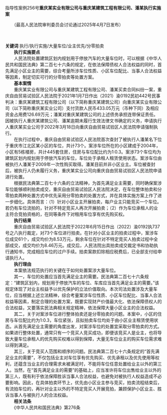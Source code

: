 指导性案例256号**重庆某实业有限公司与重庆某建筑工程有限公司、潘某执行实施案**

　　（最高人民法院审判委员会讨论通过2025年4月7日发布）

　　

**关键词** 执行/执行实施/大量车位/业主优先/分零拍卖  
　　**执行实施要点**  
　　人民法院处置建筑区划内规划用于停放汽车的大量车位时，可以根据《中华人民共和国民法典》第二百七十六条的规定，在依法保障债权人合法权益的同时，首先满足小区业主的需要，综合考量所涉车位性质、小区车位配比、当事人合法权益等因素，制定切实可行的分零拍卖等处置方案。  
　　**基本案情**  
　　重庆某实业有限公司与重庆某建筑工程有限公司、潘某买卖合同纠纷一案，重庆自由贸易试验区人民法院于2021年1月7日作出（2021）渝0192民初442号民事判决：重庆某建筑工程有限公司（以下简称重庆某建筑公司）向重庆某实业有限公司（以下简称重庆某实业公司）支付货款人民币433.05万元（币种下同）及相应资金占用费126.69万元；潘某对重庆某建筑公司的上述债务承担连带保证责任。因被执行人重庆某建筑公司、潘某逾期未履行生效法律文书确定的义务，申请执行人重庆某实业公司于2022年3月18日向重庆自由贸易试验区人民法院申请强制执行。  
　　在执行过程中，重庆自由贸易试验区人民法院首次查封了被执行人潘某名下位于重庆市江北区某小区的车位，共计73个。案涉车位所在的小区建成于2004年，小区有5栋楼房，共计445套住房，住房与车位配比约为1:0.3。案涉73个车位均为建筑区划内规划用于停放汽车的车位，车位处于承租人租赁使用状态。案涉车位由被执行人潘某于2009年一次性购买取得。潘某目前并非小区业主。车位被查封后，被执行人仍未履行义务，重庆某实业公司向重庆自由贸易试验区人民法院申请进行处置。  
　　根据民法典第二百七十六条的立法精神，为首先满足业主需要，同时确保案涉车位能够顺利拍卖成交，重庆自由贸易试验区人民法院决定，在车位整体拍卖和分零拍卖两种处置方式中优先采用分零拍卖的处置方式，并在具体实施方案上作了进一步细化。具体而言：（1）针对小区业主开展拍卖，每户业主只能竞买一个车位。若仍有车位流拍的，针对不特定竞买人再次开展拍卖；（2）作为车位承租人的业主符合竞拍资格的，在同等条件下对租用车位享有优先购买权。  
　　**执行结果**  
　　重庆自由贸易试验区人民法院于2022年6月15日作出（2022）渝0192执737号之八执行裁定，对73个车位进行拍卖。在针对小区业主的拍卖过程中，案涉车位成交61个，成交均价为8.53万元，剩余车位在针对不特定竞买人拍卖过程中全部成交，成交均价为8.46万元。成交后，人民法院出具拍卖成交裁定书和协助执行通知书，完成相应车位的过户手续。拍卖案款扣除相应税费后，已全部支付给申请执行人。  
　　**执行理由**  
　　本案依法规范执行的关键在于如何处置案涉大量车位。  
　　其一，车位的处置应当首先满足业主的需要。民法典第二百七十六条规定：“建筑区划内，规划用于停放汽车的车位、车库应当首先满足业主的需要。”该规定体现了对业主权益予以优先保护的立法价值取向。本次司法处置涉及大量车位，应当根据上述立法精神，综合考量案涉车位性质、小区车位配比、当事人合法权益等因素，制定合理的处置方案，既要实现财产价值最大化、依法保障债权人的合法权益，又要落实民法典相关规定精神，依法保障大量小区业主的合法权益。  
　　其二，关于对案涉车位进行整体拍卖还是分零拍卖的问题。本案中，小区的住房与车位配比约为1:0.3，车位紧张，且拟拍卖车位均处于由小区业主租赁使用状态。从首先满足业主需要的角度出发，对案涉车位的处置宜采取分零拍卖的方式。如果进行整体处置，通常只有一个竞买人竞买成功，即便该竞买人是业主，也将导致大量车位承租人的优先购买权难以得到保障，大量无车位业主的购买车位需求难以得到满足。  
　　其三，关于竞买人范围和顺序的问题。民法典第二百七十六条规定的“首先满足业主的需要”，不仅包括业主对车位享有优先购买、优先承租以及优先使用等权利，还蕴含当业主的合理需求未被满足时，不能将车位任意处置给业主以外的第三人。当然，在“首先满足业主的需要”的基础上，应当准许将车位出售给业主以外的第三人，既有利于依法保障胜诉当事人合法权益，也避免对被执行人权益造成不必要影响。因此，在具体拍卖环节上，优先由小区业主参与竞买，拍卖流程结束后，有流拍车位的，再针对业主以外的不特定竞买人开展竞拍，兼顾保护小区业主、胜诉当事人与被执行人的合法权益。  
　　**相关法条**  
　　《中华人民共和国民法典》第276条
